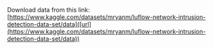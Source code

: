 Download data from this link: [https://www.kaggle.com/datasets/mryanm/luflow-network-intrusion-detection-data-set/data]([url](https://www.kaggle.com/datasets/mryanm/luflow-network-intrusion-detection-data-set/data))
